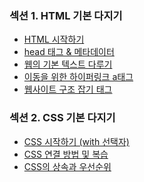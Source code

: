 ### 섹션 1. HTML 기본 다지기 
+ <a href="https://github.com/pan6603/Infron-carrot-market/blob/main/%EC%84%B9%EC%85%981/HTML%20%EC%8B%9C%EC%9E%91%ED%95%98%EA%B8%B0.md">HTML 시작하기</a>
+ <a href="https://github.com/pan6603/Infron-carrot-market/blob/main/%EC%84%B9%EC%85%981/head%20%ED%83%9C%EA%B7%B8%20%26%20%EB%A9%94%ED%83%80%EB%8D%B0%EC%9D%B4%ED%84%B0.md">head 태그 & 메타데이터</a>
+ <a href="https://github.com/pan6603/Infron-carrot-market/blob/main/%EC%84%B9%EC%85%981/%EC%9B%B9%EC%9D%98%20%EA%B8%B0%EB%B3%B8%20%ED%85%8D%EC%8A%A4%ED%8A%B8%20%EB%8B%A4%EB%A3%A8%EA%B8%B0.md">웹의 기본 텍스트 다루기</a>
+ <a href="https://github.com/pan6603/Infron-carrot-market/blob/main/%EC%84%B9%EC%85%981/%EC%9D%B4%EB%8F%99%EC%9D%84%20%EC%9C%84%ED%95%9C%20%ED%95%98%EC%9D%B4%ED%8D%BC%EB%A7%81%ED%81%AC%20a%ED%83%9C%EA%B7%B8.md">이동을 위한 하이퍼링크 a태그</a>
+ <a href="https://github.com/pan6603/Infron-carrot-market/blob/main/%EC%84%B9%EC%85%981/%EC%9B%B9%EC%82%AC%EC%9D%B4%ED%8A%B8%20%EA%B5%AC%EC%A1%B0%20%EC%9E%A1%EA%B8%B0%20%ED%83%9C%EA%B7%B8.md">웹사이트 구조 잡기 태그</a>


### 섹션 2. CSS 기본 다지기 
+ <a href="https://github.com/pan6603/Infron-carrot-market/blob/main/%EC%84%B9%EC%85%982/CSS%20%EC%8B%9C%EC%9E%91%ED%95%98%EA%B8%B0%20(with%20%EC%84%A0%ED%83%9D%EC%9E%90).md">CSS 시작하기 (with 선택자)</a>
+ <a href="https://github.com/pan6603/Infron-carrot-market/blob/main/%EC%84%B9%EC%85%982/CSS%20%EC%97%B0%EA%B2%B0%20%EB%B0%A9%EB%B2%95%20%EB%B0%8F%20%EB%B3%B5%EC%8A%B5.md">CSS 연결 방법 및 복습</a>
+ <a href="https://github.com/pan6603/Infron-carrot-market/blob/main/%EC%84%B9%EC%85%982/CSS%EC%9D%98%20%EC%83%81%EC%86%8D%EA%B3%BC%20%EC%9A%B0%EC%84%A0%EC%88%9C%EC%9C%84.md">CSS의 상속과 우선순위</a>

